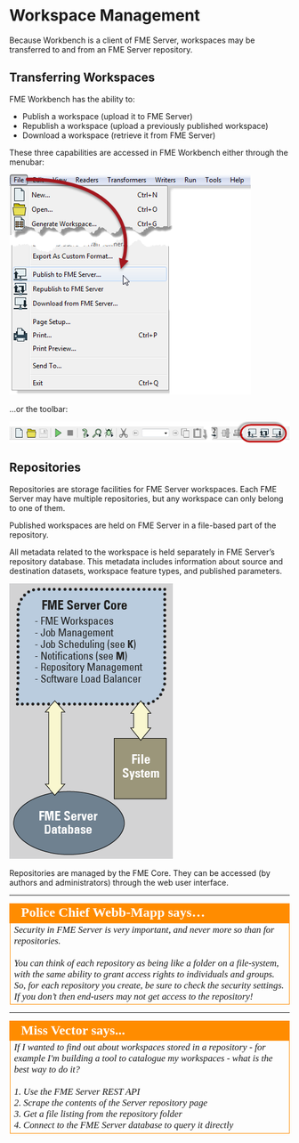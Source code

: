 # Workspace Management

Because Workbench is a client of FME Server, workspaces may be transferred to and from an FME Server repository.

## Transferring Workspaces ##

FME Workbench has the ability to:

- Publish a workspace (upload it to FME Server)
- Republish a workspace (upload a previously published workspace)
- Download a workspace (retrieve it from FME Server)

These three capabilities are accessed in FME Workbench either through the menubar:

![](./Images/Img1.13.PublishMenubar.png)

...or the toolbar:

![](./Images/Img1.14.PublishToolbar.png)


## Repositories ##

Repositories are storage facilities for FME Server workspaces. Each FME Server may have multiple repositories, but any workspace can only belong to one of them.

Published workspaces are held on FME Server in a file-based part of the repository. 

All metadata related to the workspace is held separately in FME Server’s repository database. This metadata includes information about source and destination datasets, workspace feature types, and published
parameters.

![](./Images/Img1.15.CoreAndRepositories.png)

Repositories are managed by the FME Core. They can be accessed (by authors and administrators) through the web user interface.

---

<table style="border-spacing: 0px">
<tr>
<td style="vertical-align:middle;background-color:darkorange;border: 2px solid darkorange">
<i class="fa fa-quote-left fa-lg fa-pull-left fa-fw" style="color:white;padding-right: 12px;vertical-align:text-top"></i>
<span style="color:white;font-size:x-large;font-weight: bold;font-family:serif">Police Chief Webb-Mapp says…</span>
</td>
</tr>

<tr>
<td style="border: 1px solid darkorange">
<span style="font-family:serif; font-style:italic; font-size:larger">
Security in FME Server is very important, and never more so than for repositories.
<br><br>You can think of each repository as being like a folder on a file-system, with the same ability to grant access rights to individuals and groups. So, for each repository you create, be sure to check the security settings. If you don’t then end-users may not get access to the repository!
</span>
</td>
</tr>
</table>

---

<!--Person X Says Section-->

<table style="border-spacing: 0px">
<tr>
<td style="vertical-align:middle;background-color:darkorange;border: 2px solid darkorange">
<i class="fa fa-quote-left fa-lg fa-pull-left fa-fw" style="color:white;padding-right: 12px;vertical-align:text-top"></i>
<span style="color:white;font-size:x-large;font-weight: bold;font-family:serif">Miss Vector says...</span>
</td>
</tr>

<tr>
<td style="border: 1px solid darkorange">
<span style="font-family:serif; font-style:italic; font-size:larger">
If I wanted to find out about workspaces stored in a repository - for example I'm building a tool to catalogue my workspaces - what is the best way to do it?
<br><br>1. Use the FME Server REST API
<br>2. Scrape the contents of the Server repository page
<br>3. Get a file listing from the repository folder
<br>4. Connect to the FME Server database to query it directly
</span>
</td>
</tr>
</table>
